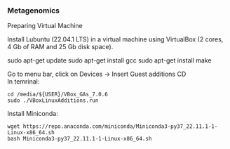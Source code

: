 ### Metagenomics

Preparing Virtual Machine

Install Lubuntu (22.04.1 LTS) in a virtual machine using VirtualBox (2 cores, 4 Gb of RAM and 25 Gb disk space).

sudo apt-get update
sudo apt-get install gcc
sudo apt-get install make

Go to menu bar, click on Devices -> Insert Guest additions CD  
In temrinal:  
```
cd /media/${USER}/VBox_GAs_7.0.6  
sudo ./VBoxLinuxAdditions.run  
```

Install Miniconda:

``` 
wget https://repo.anaconda.com/miniconda/Miniconda3-py37_22.11.1-1-Linux-x86_64.sh
bash Miniconda3-py37_22.11.1-1-Linux-x86_64.sh
``` 

